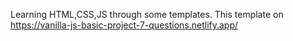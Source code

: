 Learning HTML,CSS,JS through some templates.
This template on https://vanilla-js-basic-project-7-questions.netlify.app/
